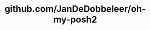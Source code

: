 ---
layout: post
title: github.com/JanDeDobbeleer/oh-my-posh2
categories: link
tags: [انگلیسی, برنامه‌نویسی]
---